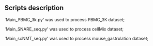 ## Scripts description

'Main_PBMC_3k.py' was used to process PBMC_3K dataset;

'Main_SNARE_seq.py' was used to process cellMix dataset;

'Main_scNMT_seq.py' was used to process mouse_gastrulation dataset;


